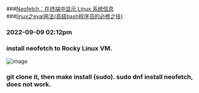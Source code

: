 ###[Neofetch：在终端中显示 Linux 系统信息](https://zhuanlan.zhihu.com/p/69777438)  
###[linux之eval用法(高级bash程序员的必修之技)](https://www.cnblogs.com/itcomputer/p/5035387.html)  
### 2022-09-09 02:12pm  
### install neofetch to Rocky Linux VM.  
![image](https://user-images.githubusercontent.com/2582004/189283599-3cf14929-1dc4-4496-9c4d-b4798d76a543.png)  
### git clone it, then make install (sudo). sudo dnf install neofetch, does not work.  


